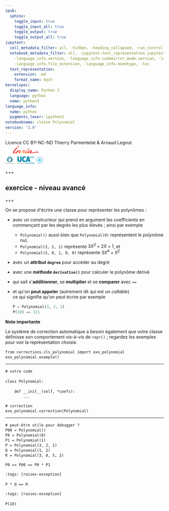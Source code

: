```yaml
---
ipub:
  sphinx:
    toggle_input: true
    toggle_input_all: true
    toggle_output: true
    toggle_output_all: true
jupytext:
  cell_metadata_filter: all, -hidden, -heading_collapsed, -run_control, -trusted
  notebook_metadata_filter: all, -jupytext.text_representation.jupytext_version, -jupytext.text_representation.format_version,
    -language_info.version, -language_info.codemirror_mode.version, -language_info.codemirror_mode,
    -language_info.file_extension, -language_info.mimetype, -toc
  text_representation:
    extension: .md
    format_name: myst
kernelspec:
  display_name: Python 3
  language: python
  name: python3
language_info:
  name: python
  pygments_lexer: ipython3
notebookname: classe Polynomial
version: '3.0'
---
```


<div class="licence">
<span>Licence CC BY-NC-ND</span>
<span>Thierry Parmentelat &amp; Arnaud Legout</span>
<span><img src="media/both-logos-small-alpha.png" /></span>
</div>

+++

## exercice - niveau avancé

+++

On se propose d'écrire une classe pour représenter les polynômes :

* avec un constructeur qui prend en argument les coefficients en commençant par les degrés les plus élevés ; ainsi par exemple
  * `Polynomial()` aussi bien que `Polynomial(0)` représentent le polynôme nul,
  * `Polynomial(3, 2, 1)` représente $3X^2 + 2X + 1$, et
  * `Polynomial(3, 0, 1, 0, 0)` représente $3X^4 + X^2$
  
* avec un **attribut `degree`** pour accéder au degré

* avec une **méthode `derivative()`** pour calculer le polynôme dérivé

* qui sait s'**additionner**, se **multiplier** et se **comparer** avec `==`

* et qu'on **peut appeler** (autrement dit qui est un *callable*)  
  ce qui signifie qu'on peut écrire par exemple
  
  ```python
  P = Polynomial(3, 2, 1)
  P(10) == 321
  ```
  
**Note importante**

Le système de correction automatique a besoin également que votre classe définisse son comportement vis-à-vis de `repr()` ; regardez les exemples pour voir la représentation choisie.

```{code-cell} ipython3
from corrections.cls_polynomial import exo_polynomial
exo_polynomial.example()
```

*****

```{code-cell} ipython3
# votre code

class Polynomial:
    
    def __init__(self, *coefs):
        ...
```

```{code-cell} ipython3
# correction
exo_polynomial.correction(Polynomial)
```

*****

```{code-cell} ipython3
# peut-être utile pour debugger ?
P00 = Polynomial()
P0 = Polynomial(0)
P1 = Polynomial(1)
P = Polynomial(3, 2, 1)
Q = Polynomial(1, 2)
R = Polynomial(3, 8, 5, 2)
```

```{code-cell} ipython3
P0 == P00 == P0 * P1
```

```{code-cell} ipython3
:tags: [raises-exception]

P * Q == R
```

```{code-cell} ipython3
:tags: [raises-exception]

P(10)
```
